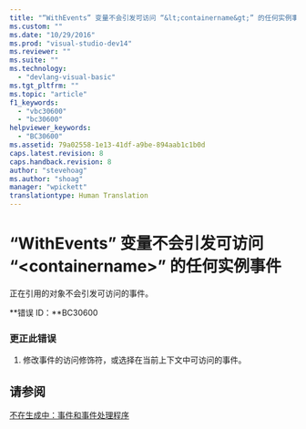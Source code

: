 ```yaml
---
title: "“WithEvents” 变量不会引发可访问 “&lt;containername&gt;” 的任何实例事件 | Microsoft Docs"
ms.custom: ""
ms.date: "10/29/2016"
ms.prod: "visual-studio-dev14"
ms.reviewer: ""
ms.suite: ""
ms.technology: 
  - "devlang-visual-basic"
ms.tgt_pltfrm: ""
ms.topic: "article"
f1_keywords: 
  - "vbc30600"
  - "bc30600"
helpviewer_keywords: 
  - "BC30600"
ms.assetid: 79a02558-1e13-41df-a9be-894aab1c1b0d
caps.latest.revision: 8
caps.handback.revision: 8
author: "stevehoag"
ms.author: "shoag"
manager: "wpickett"
translationtype: Human Translation
---
```

# “WithEvents” 变量不会引发可访问 “&lt;containername&gt;” 的任何实例事件
正在引用的对象不会引发可访问的事件。  
  
 **错误 ID：**BC30600  
  
### 更正此错误  
  
1.  修改事件的访问修饰符，或选择在当前上下文中可访问的事件。  
  
## 请参阅  
 [不在生成中：事件和事件处理程序](http://msdn.microsoft.com/zh-cn/95074a0d-1cbc-4221-a95a-964185c7f962)